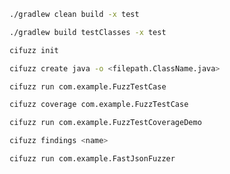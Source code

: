 ``` bash
./gradlew clean build -x test 
```

``` bash
./gradlew build testClasses -x test
```

``` bash
cifuzz init
```

``` bash
cifuzz create java -o <filepath.ClassName.java>
```

``` bash
cifuzz run com.example.FuzzTestCase
```

``` bash
cifuzz coverage com.example.FuzzTestCase
```

``` bash 
cifuzz run com.example.FuzzTestCoverageDemo
```

``` bash
cifuzz findings <name>
```

``` bash
cifuzz run com.example.FastJsonFuzzer
```